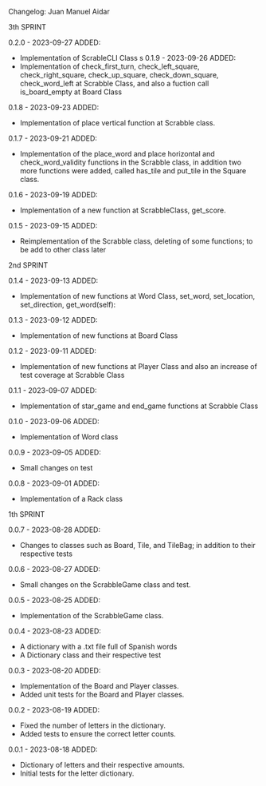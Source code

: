 Changelog: Juan Manuel Aidar

3th SPRINT

0.2.0 - 2023-09-27
ADDED:
- Implementation of ScrableCLI Class
s
0.1.9 - 2023-09-26
ADDED:
- Implementation of check_first_turn, check_left_square, check_right_square, check_up_square, check_down_square, check_word_left at Scrabble Class, and also a fuction call is_board_empty at Board Class

0.1.8 - 2023-09-23
ADDED:
- Implementation of place vertical function at Scrabble class.

0.1.7 - 2023-09-21
ADDED:
- Implementation of the place_word and place horizontal and check_word_validity functions in the Scrabble class, in addition two more functions were added, called has_tile and put_tile in the Square class.

0.1.6 - 2023-09-19
ADDED:
- Implementation of a new function at ScrabbleClass, get_score.

0.1.5 - 2023-09-15
ADDED:
- Reimplementation of the Scrabble class, deleting of some functions; to be add to other class later

2nd SPRINT

0.1.4 - 2023-09-13
ADDED:
- Implementation of new functions at Word Class, set_word, set_location, set_direction, get_word(self):

0.1.3 - 2023-09-12
ADDED:
- Implementation of new functions at Board Class

0.1.2 - 2023-09-11
ADDED:
- Implementation of new functions at Player Class and also an increase of test coverage at Scrabble Class

0.1.1 - 2023-09-07
ADDED:
- Implementation of star_game and end_game functions at Scrabble Class

0.1.0 - 2023-09-06
ADDED:
- Implementation of Word class

0.0.9 - 2023-09-05
ADDED:
- Small changes on test

0.0.8 - 2023-09-01
ADDED:
- Implementation of a Rack class

1th SPRINT

0.0.7 - 2023-08-28
ADDED:
- Changes to classes such as Board, Tile, and TileBag; in addition to their respective tests

0.0.6 - 2023-08-27
ADDED:
- Small changes on the ScrabbleGame class and test.

0.0.5 - 2023-08-25
ADDED:
- Implementation of the ScrabbleGame class.

0.0.4 - 2023-08-23
ADDED:
- A dictionary with a .txt file full of Spanish words
- A Dictionary class and their respective test

0.0.3 - 2023-08-20
ADDED:
- Implementation of the Board and Player classes.
- Added unit tests for the Board and Player classes.

0.0.2 - 2023-08-19
ADDED:
- Fixed the number of letters in the dictionary.
- Added tests to ensure the correct letter counts.

0.0.1 - 2023-08-18
ADDED:
- Dictionary of letters and their respective amounts.
- Initial tests for the letter dictionary.
